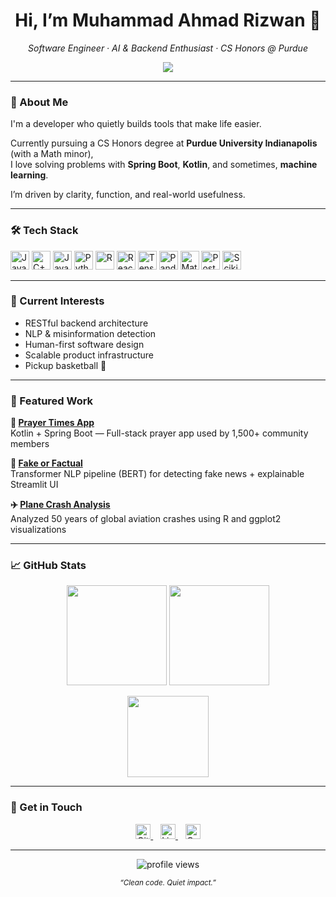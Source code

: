 <h1 align="center">Hi, I’m Muhammad Ahmad Rizwan 👋</h1>
<p align="center"><em>Software Engineer · AI & Backend Enthusiast · CS Honors @ Purdue</em></p>

<p align="center">
  <img src="https://readme-typing-svg.demolab.com?font=Fira+Code&pause=800&color=3E8EDE&center=true&width=450&lines=Engineer.;AI+Learner.;Builder+of+Impactful+Software." />
</p>

---

### 🧠 About Me

I'm a developer who quietly builds tools that make life easier.

Currently pursuing a CS Honors degree at **Purdue University Indianapolis** (with a Math minor),  
I love solving problems with **Spring Boot**, **Kotlin**, and sometimes, **machine learning**.

I’m driven by clarity, function, and real-world usefulness.

---

### 🛠️ Tech Stack

<p align="left">
  <!-- Languages -->
  <img src="https://cdn.jsdelivr.net/gh/devicons/devicon/icons/java/java-original.svg" height="30" alt="Java" />
  <img src="https://cdn.jsdelivr.net/gh/devicons/devicon/icons/cplusplus/cplusplus-original.svg" height="30" alt="C++" />
  <img src="https://cdn.jsdelivr.net/gh/devicons/devicon/icons/javascript/javascript-original.svg" height="30" alt="JavaScript" />
  <img src="https://cdn.jsdelivr.net/gh/devicons/devicon/icons/python/python-original.svg" height="30" alt="Python" />
  <img src="https://cdn.jsdelivr.net/gh/devicons/devicon/icons/r/r-original.svg" height="30" alt="R" />

  <!-- Frameworks & Libraries -->
  <img src="https://cdn.jsdelivr.net/gh/devicons/devicon/icons/react/react-original.svg" height="30" alt="React" />
  <img src="https://cdn.jsdelivr.net/gh/devicons/devicon/icons/tensorflow/tensorflow-original.svg" height="30" alt="TensorFlow" />
  <img src="https://cdn.jsdelivr.net/gh/devicons/devicon/icons/pandas/pandas-original.svg" height="30" alt="Pandas" />
  <img src="https://cdn.jsdelivr.net/gh/devicons/devicon/icons/matplotlib/matplotlib-original.svg" height="30" alt="Matplotlib" />
  <img src="https://cdn.jsdelivr.net/gh/devicons/devicon/icons/postgresql/postgresql-original.svg" height="30" alt="PostgreSQL" />
  
  <!-- Custom Scikit-learn Logo -->
  <img src="[https://raw.githubusercontent.com/muhammadahmadr1zwan/muhammadahmadr1zwan/main/assets/scikit-learn.png](https://upload.wikimedia.org/wikipedia/commons/thumb/0/05/Scikit_learn_logo_small.svg/1920px-Scikit_learn_logo_small.svg.png)" height="30" alt="Scikit-learn" />
</p>

---

### 🧪 Current Interests

- RESTful backend architecture  
- NLP & misinformation detection  
- Human-first software design  
- Scalable product infrastructure  
- Pickup basketball 🏀

---

### 📌 Featured Work

**🕌 [Prayer Times App](https://github.com/muhammadahmadr1zwan/PrayerTimesApp)**  
Kotlin + Spring Boot — Full-stack prayer app used by 1,500+ community members

**🧠 [Fake or Factual](https://github.com/muhammadahmadr1zwan/Fake-or-Factual-AI-Powered-Misinformation-Detection)**  
Transformer NLP pipeline (BERT) for detecting fake news + explainable Streamlit UI

**✈️ [Plane Crash Analysis](https://github.com/muhammadahmadr1zwan/PlaneCrashDataAnalysisProject)**  
Analyzed 50 years of global aviation crashes using R and ggplot2 visualizations

---

### 📈 GitHub Stats

<p align="center">
  <img src="https://github-readme-stats.vercel.app/api?username=muhammadahmadr1zwan&show_icons=true&theme=github_dark&hide_border=true" height="160" />
  <img src="https://github-readme-streak-stats.herokuapp.com/?user=muhammadahmadr1zwan&theme=github-dark&hide_border=true" height="160" />
</p>

<p align="center">
  <img src="https://github-readme-stats.vercel.app/api/top-langs/?username=muhammadahmadr1zwan&layout=compact&theme=github_dark&hide_border=true" height="130"/>
</p>

---

### 🤝 Get in Touch

<p align="center">
  <a href="https://github.com/muhammadahmadr1zwan">
    <img src="https://cdn.jsdelivr.net/gh/devicons/devicon/icons/github/github-original.svg" alt="GitHub" height="24" />
  </a>
  &nbsp;&nbsp;
  <a href="https://linkedin.com/in/muhammad-ahmad-rizwan">
    <img src="https://cdn.jsdelivr.net/gh/devicons/devicon/icons/linkedin/linkedin-original.svg" alt="LinkedIn" height="24" />
  </a>
  &nbsp;&nbsp;
  <a href="mailto:ahmadzainab@outlook.com">
    <img src="https://img.icons8.com/color/48/000000/microsoft-outlook-2019.png" alt="Outlook Email" height="24" />
  </a>
</p>

---

<p align="center">
  <img src="https://komarev.com/ghpvc/?username=muhammadahmadr1zwan&style=flat-square&color=gray" alt="profile views" />
</p>

<p align="center">
  <sub><em>“Clean code. Quiet impact.”</em></sub>
</p>
